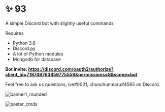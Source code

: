 # ✨ 93
A simple Discord bot with slightly useful commands

Requires

- Python 3.6
- Discord.py
- A lot of Python modules
- Mongodb for database

**Bot Invite: https://discord.com/oauth2/authorize?client_id=718749763859775559&permissions=8&scope=bot**

Feel free to ask us questions, ive#0001, chunchunmaru#4565 on Discord.

![banner1_rounded](https://user-images.githubusercontent.com/65078619/101929529-fc8f9e00-3bfc-11eb-95ad-deffca0473e0.png)

![poster_cmds](https://user-images.githubusercontent.com/65078619/101929680-2f399680-3bfd-11eb-974e-1a676743aef6.png)


